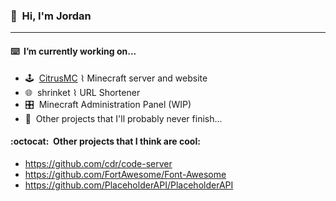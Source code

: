 ### :wave:&nbsp; Hi, I'm Jordan

---

#### :keyboard:&nbsp; I’m currently working on...
* :joystick:&nbsp; [CitrusMC](https://citrusmc.net) ⌇ Minecraft server and website
* :globe_with_meridians:&nbsp; shrinket ⌇ URL Shortener
* 🎛️&nbsp; Minecraft Administration Panel (WIP)
* :grimacing:&nbsp; Other projects that I'll probably never finish...


#### :octocat:&nbsp; Other projects that I think are cool:
* https://github.com/cdr/code-server
* https://github.com/FortAwesome/Font-Awesome
* https://github.com/PlaceholderAPI/PlaceholderAPI
